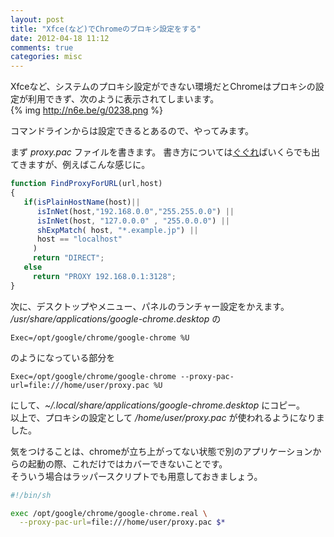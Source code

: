 ```yaml
---
layout: post
title: "Xfce(など)でChromeのプロキシ設定をする"
date: 2012-04-18 11:12
comments: true
categories: misc
---
```


Xfceなど、システムのプロキシ設定ができない環境だとChromeはプロキシの設定が利用できず、次のように表示されてしまいます。  
{% img http://n6e.be/g/0238.png %}

コマンドラインからは設定できるとあるので、やってみます。  

<!-- more -->

まず *proxy.pac* ファイルを書きます。 
書き方については[ぐぐれ](https://www.google.co.jp/search?q=proxy.pac)ばいくらでも出てきますが、例えばこんな感じに。

``` javascript /home/user/proxy.pac
function FindProxyForURL(url,host)
{
   if(isPlainHostName(host)||
      isInNet(host,"192.168.0.0","255.255.0.0") ||
      isInNet(host, "127.0.0.0" , "255.0.0.0") ||
      shExpMatch( host, "*.example.jp") ||
      host == "localhost"
     )
     return "DIRECT";
   else
     return "PROXY 192.168.0.1:3128";
}
```


次に、デスクトップやメニュー、パネルのランチャー設定をかえます。  
*/usr/share/applications/google-chrome.desktop* の

    Exec=/opt/google/chrome/google-chrome %U

のようになっている部分を

    Exec=/opt/google/chrome/google-chrome --proxy-pac-url=file:///home/user/proxy.pac %U

にして、*~/.local/share/applications/google-chrome.desktop* にコピー。  
以上で、プロキシの設定として */home/user/proxy.pac* が使われるようになりました。 

気をつけることは、chromeが立ち上がってない状態で別のアプリケーションからの起動の際、これだけではカバーできないことです。  
そういう場合はラッパースクリプトでも用意しておきましょう。

``` sh /opt/google/chrome/google-chrome
#!/bin/sh

exec /opt/google/chrome/google-chrome.real \
  --proxy-pac-url=file:///home/user/proxy.pac $*
```
